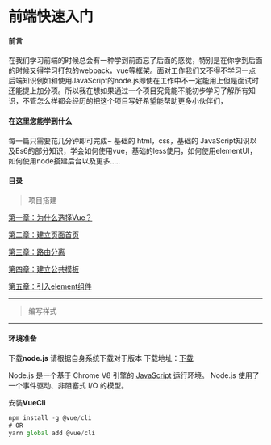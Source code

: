 # 前端快速入门

#### 前言

在我们学习前端的时候总会有一种学到前面忘了后面的感觉，特别是在你学到后面的时候又得学习打包的webpack，vue等框架。面对工作我们又不得不学习一点后端知识例如和使用JavaScript的node.js即使在工作中不一定能用上但是面试时还能提上加分项。所以我在想如果通过一个项目究竟能不能初步学习了解所有知识，不管怎么样都会经历的把这个项目写好希望能帮助更多小伙伴们，

#### 在这里您能学到什么

每一篇只需要花几分钟即可完成~ 基础的 html，css，基础的 JavaScript知识以及Es6的部分知识，学会如何使用vue，基础的less使用，如何使用elementUI，如何使用node搭建后台以及更多…..

#### 目录

> 项目搭建

[第一章：为什么选择Vue？](https://github.com/ragnar-document/Web-QuickStart/blob/master/第一章为什么选择Vue？.md)

[第二章：建立页面首页](https://github.com/ragnar-document/Web-QuickStart/blob/master/第二章建立页面首页.md)

[第三章：路由分离](https://github.com/ragnar-document/Web-QuickStart/blob/master/第三章路由分离.md)

[第四章：建立公共模板](https://github.com/ragnar-document/Web-QuickStart/blob/master/第四章建立公共模板.md)

[第五章：引入element组件](https://github.com/ragnar-document/Web-QuickStart/blob/master/第五章引入element组件.md)

------

> 编写样式



------



#### 环境准备

下载**node.js** 请根据自身系统下载对于版本 下载地址：[下载](http://nodejs.cn/download/)

Node.js 是一个基于 Chrome V8 引擎的 [JavaScript](https://baike.baidu.com/item/JavaScript/321142) 运行环境。 Node.js 使用了一个事件驱动、非阻塞式 I/O 的模型。

安装**VueCli**

```javascript
npm install -g @vue/cli
# OR
yarn global add @vue/cli
```

